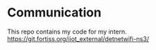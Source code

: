 # Communication
This repo contains my code for my intern.
https://git.fortiss.org/iiot_external/detnetwifi-ns3/
